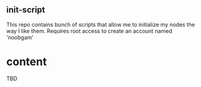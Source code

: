 ## init-script

This repo contains bunch of scripts that allow me to initialize my nodes the way I like them.
Requires root access to create an account named 'noobgam'

# content

TBD
